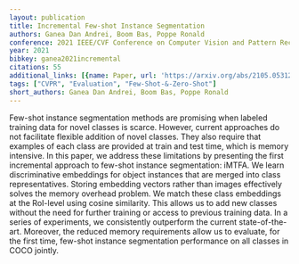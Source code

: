 ```yaml
---
layout: publication
title: Incremental Few-shot Instance Segmentation
authors: Ganea Dan Andrei, Boom Bas, Poppe Ronald
conference: 2021 IEEE/CVF Conference on Computer Vision and Pattern Recognition (CVPR)
year: 2021
bibkey: ganea2021incremental
citations: 55
additional_links: [{name: Paper, url: 'https://arxiv.org/abs/2105.05312'}]
tags: ["CVPR", "Evaluation", "Few-Shot-&-Zero-Shot"]
short_authors: Ganea Dan Andrei, Boom Bas, Poppe Ronald
---
```

Few-shot instance segmentation methods are promising when labeled training
data for novel classes is scarce. However, current approaches do not facilitate
flexible addition of novel classes. They also require that examples of each
class are provided at train and test time, which is memory intensive. In this
paper, we address these limitations by presenting the first incremental
approach to few-shot instance segmentation: iMTFA. We learn discriminative
embeddings for object instances that are merged into class representatives.
Storing embedding vectors rather than images effectively solves the memory
overhead problem. We match these class embeddings at the RoI-level using cosine
similarity. This allows us to add new classes without the need for further
training or access to previous training data. In a series of experiments, we
consistently outperform the current state-of-the-art. Moreover, the reduced
memory requirements allow us to evaluate, for the first time, few-shot instance
segmentation performance on all classes in COCO jointly.